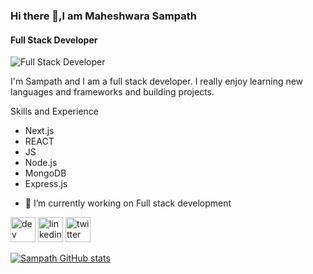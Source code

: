 ### Hi there 👋,I am Maheshwara Sampath
#### Full Stack Developer
![Full Stack Developer](https://cdn.prod.website-files.com/6344c9cef89d6f2270a38908/64dfc8162b86aaaa4236ed07_Header.webp)

I'm Sampath and I am a full stack developer. I really enjoy learning new languages and frameworks and building projects.

Skills and Experience
* Next.js
* REACT
* JS
* Node.js
* MongoDB
* Express.js

- 🔭 I’m currently working on Full stack development 


[<img src='https://cdn.jsdelivr.net/npm/simple-icons@3.0.1/icons/hashnode.svg' alt='dev' height='40'>](https://zcodeblog.hashnode.dev/)  [<img src='https://cdn.jsdelivr.net/npm/simple-icons@3.0.1/icons/linkedin.svg' alt='linkedin' height='40'>](https://www.linkedin.com/in/linkedin.com/in/sampath-maheshwara-a1bb551b3/)  [<img src='https://cdn.jsdelivr.net/npm/simple-icons@3.0.1/icons/twitter.svg' alt='twitter' height='40'>](https://twitter.com/https://x.com/sxmpath_)  




[![Sampath GitHub stats](https://github-readme-stats.vercel.app/api?username=sampath24-ss)](https://github.com/sampath24-ss/github-readme-stats)
